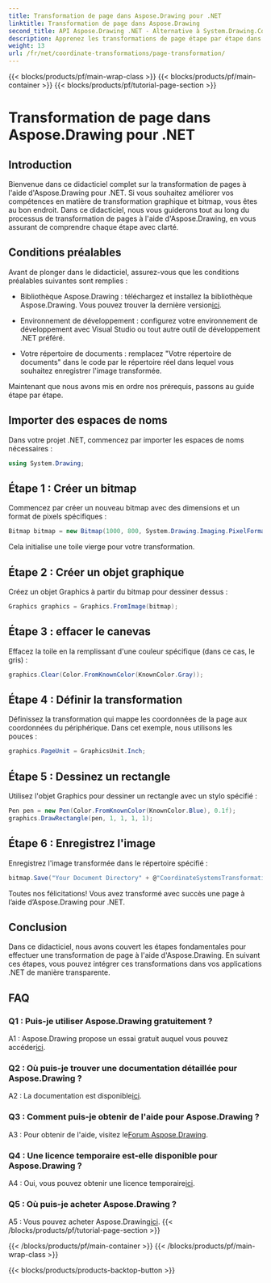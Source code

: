 ```yaml
---
title: Transformation de page dans Aspose.Drawing pour .NET
linktitle: Transformation de page dans Aspose.Drawing
second_title: API Aspose.Drawing .NET - Alternative à System.Drawing.Common
description: Apprenez les transformations de page étape par étape dans .NET à l'aide d'Aspose.Drawing. Améliorez vos compétences graphiques avec ce didacticiel complet.
weight: 13
url: /fr/net/coordinate-transformations/page-transformation/
---
```


{{< blocks/products/pf/main-wrap-class >}}
{{< blocks/products/pf/main-container >}}
{{< blocks/products/pf/tutorial-page-section >}}

# Transformation de page dans Aspose.Drawing pour .NET

## Introduction

Bienvenue dans ce didacticiel complet sur la transformation de pages à l'aide d'Aspose.Drawing pour .NET. Si vous souhaitez améliorer vos compétences en matière de transformation graphique et bitmap, vous êtes au bon endroit. Dans ce didacticiel, nous vous guiderons tout au long du processus de transformation de pages à l'aide d'Aspose.Drawing, en vous assurant de comprendre chaque étape avec clarté.

## Conditions préalables

Avant de plonger dans le didacticiel, assurez-vous que les conditions préalables suivantes sont remplies :

-  Bibliothèque Aspose.Drawing : téléchargez et installez la bibliothèque Aspose.Drawing. Vous pouvez trouver la dernière version[ici](https://releases.aspose.com/drawing/net/).

- Environnement de développement : configurez votre environnement de développement avec Visual Studio ou tout autre outil de développement .NET préféré.

- Votre répertoire de documents : remplacez "Votre répertoire de documents" dans le code par le répertoire réel dans lequel vous souhaitez enregistrer l'image transformée.

Maintenant que nous avons mis en ordre nos prérequis, passons au guide étape par étape.

## Importer des espaces de noms

Dans votre projet .NET, commencez par importer les espaces de noms nécessaires :

```csharp
using System.Drawing;
```

## Étape 1 : Créer un bitmap

Commencez par créer un nouveau bitmap avec des dimensions et un format de pixels spécifiques :

```csharp
Bitmap bitmap = new Bitmap(1000, 800, System.Drawing.Imaging.PixelFormat.Format32bppPArgb);
```

Cela initialise une toile vierge pour votre transformation.

## Étape 2 : Créer un objet graphique

Créez un objet Graphics à partir du bitmap pour dessiner dessus :

```csharp
Graphics graphics = Graphics.FromImage(bitmap);
```

## Étape 3 : effacer le canevas

Effacez la toile en la remplissant d'une couleur spécifique (dans ce cas, le gris) :

```csharp
graphics.Clear(Color.FromKnownColor(KnownColor.Gray));
```

## Étape 4 : Définir la transformation

Définissez la transformation qui mappe les coordonnées de la page aux coordonnées du périphérique. Dans cet exemple, nous utilisons les pouces :

```csharp
graphics.PageUnit = GraphicsUnit.Inch;
```

## Étape 5 : Dessinez un rectangle

Utilisez l'objet Graphics pour dessiner un rectangle avec un stylo spécifié :

```csharp
Pen pen = new Pen(Color.FromKnownColor(KnownColor.Blue), 0.1f);
graphics.DrawRectangle(pen, 1, 1, 1, 1);
```

## Étape 6 : Enregistrez l'image

Enregistrez l'image transformée dans le répertoire spécifié :

```csharp
bitmap.Save("Your Document Directory" + @"CoordinateSystemsTransformations\PageTransformation_out.png");
```

Toutes nos félicitations! Vous avez transformé avec succès une page à l’aide d’Aspose.Drawing pour .NET.

## Conclusion

Dans ce didacticiel, nous avons couvert les étapes fondamentales pour effectuer une transformation de page à l'aide d'Aspose.Drawing. En suivant ces étapes, vous pouvez intégrer ces transformations dans vos applications .NET de manière transparente.

## FAQ

### Q1 : Puis-je utiliser Aspose.Drawing gratuitement ?

 A1 : Aspose.Drawing propose un essai gratuit auquel vous pouvez accéder[ici](https://releases.aspose.com/).

### Q2 : Où puis-je trouver une documentation détaillée pour Aspose.Drawing ?

 A2 : La documentation est disponible[ici](https://reference.aspose.com/drawing/net/).

### Q3 : Comment puis-je obtenir de l'aide pour Aspose.Drawing ?

 A3 : Pour obtenir de l'aide, visitez le[Forum Aspose.Drawing](https://forum.aspose.com/c/diagram/17).

### Q4 : Une licence temporaire est-elle disponible pour Aspose.Drawing ?

 A4 : Oui, vous pouvez obtenir une licence temporaire[ici](https://purchase.aspose.com/temporary-license/).

### Q5 : Où puis-je acheter Aspose.Drawing ?

 A5 : Vous pouvez acheter Aspose.Drawing[ici](https://purchase.aspose.com/buy).
{{< /blocks/products/pf/tutorial-page-section >}}

{{< /blocks/products/pf/main-container >}}
{{< /blocks/products/pf/main-wrap-class >}}

{{< blocks/products/products-backtop-button >}}
